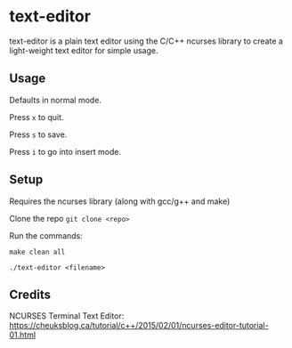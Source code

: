 # text-editor

text-editor is a plain text editor using the C/C++ ncurses library to create a light-weight text editor for simple usage.

## Usage

Defaults in normal mode. 

Press `x` to quit. 

Press `s` to save.

Press `i` to go into insert mode.

## Setup

Requires the ncurses library (along with gcc/g++ and make)

Clone the repo ```git clone <repo>```

Run the commands:

```make clean all```
    
```./text-editor <filename>```

## Credits
NCURSES Terminal Text Editor: https://cheuksblog.ca/tutorial/c++/2015/02/01/ncurses-editor-tutorial-01.html
